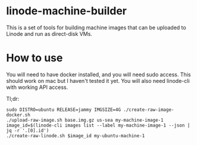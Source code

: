 # linode-machine-builder

This is a set of tools for building machine images that can be uploaded to Linode and run as direct-disk VMs.

# How to use

You will need to have docker installed, and you will need sudo access. This should work on mac but I haven't tested it yet. You will also need linode-cli with working API access.

Tl;dr:
```
sudo DISTRO=ubuntu RELEASE=jammy IMGSIZE=4G ./create-raw-image-docker.sh
./upload-raw-image.sh base.img.gz us-sea my-machine-image-1
image_id=$(linode-cli images list --label my-machine-image-1 --json | jq -r '.[0].id')
./create-raw-linode.sh $image_id my-ubuntu-machine-1
```
